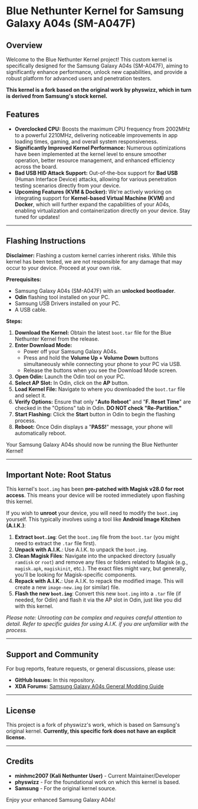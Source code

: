 # Blue Nethunter Kernel for Samsung Galaxy A04s (SM-A047F)

## Overview

Welcome to the Blue Nethunter Kernel project! This custom kernel is specifically designed for the Samsung Galaxy A04s (SM-A047F), aiming to significantly enhance performance, unlock new capabilities, and provide a robust platform for advanced users and penetration testers.

**This kernel is a fork based on the original work by physwizz, which in turn is derived from Samsung's stock kernel.**

## Features

* **Overclocked CPU:** Boosts the maximum CPU frequency from $2002 \text{MHz}$ to a powerful $2210 \text{MHz}$, delivering noticeable improvements in app loading times, gaming, and overall system responsiveness.
* **Significantly Improved Kernel Performance:** Numerous optimizations have been implemented at the kernel level to ensure smoother operation, better resource management, and enhanced efficiency across the board.
* **Bad USB HID Attack Support:** Out-of-the-box support for **Bad USB** (Human Interface Device) attacks, allowing for various penetration testing scenarios directly from your device.
* **Upcoming Features (KVM & Docker):** We're actively working on integrating support for **Kernel-based Virtual Machine (KVM)** and **Docker**, which will further expand the capabilities of your A04s, enabling virtualization and containerization directly on your device. Stay tuned for updates!

---

## Flashing Instructions

**Disclaimer:** Flashing a custom kernel carries inherent risks. While this kernel has been tested, we are not responsible for any damage that may occur to your device. Proceed at your own risk.

**Prerequisites:**

* Samsung Galaxy A04s (SM-A047F) with an **unlocked bootloader**.
* **Odin** flashing tool installed on your PC.
* Samsung USB Drivers installed on your PC.
* A USB cable.

**Steps:**

1.  **Download the Kernel:** Obtain the latest `boot.tar` file for the Blue Nethunter Kernel from the release.
2.  **Enter Download Mode:**
    * Power off your Samsung Galaxy A04s.
    * Press and hold the **Volume Up + Volume Down** buttons simultaneously while connecting your phone to your PC via USB.
    * Release the buttons when you see the Download Mode screen.
3.  **Open Odin:** Launch the Odin tool on your PC.
4.  **Select AP Slot:** In Odin, click on the **AP** button.
5.  **Load Kernel File:** Navigate to where you downloaded the `boot.tar` file and select it.
6.  **Verify Options:** Ensure that only "**Auto Reboot**" and "**F. Reset Time**" are checked in the "Options" tab in Odin. **DO NOT check "Re-Partition."**
7.  **Start Flashing:** Click the **Start** button in Odin to begin the flashing process.
8.  **Reboot:** Once Odin displays a "**PASS!**" message, your phone will automatically reboot.

Your Samsung Galaxy A04s should now be running the Blue Nethunter Kernel!

---

## Important Note: Root Status

This kernel's `boot.img` has been **pre-patched with Magisk v28.0 for root access**. This means your device will be rooted immediately upon flashing this kernel.

If you wish to **unroot** your device, you will need to modify the `boot.img` yourself. This typically involves using a tool like **Android Image Kitchen (A.I.K.)**:

1.  **Extract `boot.img`**: Get the `boot.img` file from the `boot.tar` (you might need to extract the `.tar` file first).
2.  **Unpack with A.I.K.**: Use A.I.K. to unpack the `boot.img`.
3.  **Clean Magisk Files**: Navigate into the unpacked directory (usually `ramdisk` or `root`) and remove any files or folders related to Magisk (e.g., `magisk.apk`, `magiskinit`, etc.). The exact files might vary, but generally, you'll be looking for Magisk-specific components.
4.  **Repack with A.I.K.**: Use A.I.K. to repack the modified image. This will create a new `image-new.img` (or similar) file.
5.  **Flash the new `boot.img`**: Convert this new `boot.img` into a `.tar` file (if needed, for Odin) and flash it via the AP slot in Odin, just like you did with this kernel.

*Please note: Unrooting can be complex and requires careful attention to detail. Refer to specific guides for using A.I.K. if you are unfamiliar with the process.*

---

## Support and Community

For bug reports, feature requests, or general discussions, please use:

* **GitHub Issues:** In this repository.
* **XDA Forums:** [Samsung Galaxy A04s General Modding Guide](https://xdaforums.com/t/samsung-galaxy-a04s-general-modding-guide.4721275/#post-90092589)

---

## License

This project is a fork of physwizz's work, which is based on Samsung's original kernel. **Currently, this specific fork does not have an explicit license.**

---

## Credits

* **minhmc2007 (Kali Nethunter User)** - Current Maintainer/Developer
* **physwizz** - For the foundational work on which this kernel is based.
* **Samsung** - For the original kernel source.

Enjoy your enhanced Samsung Galaxy A04s!
